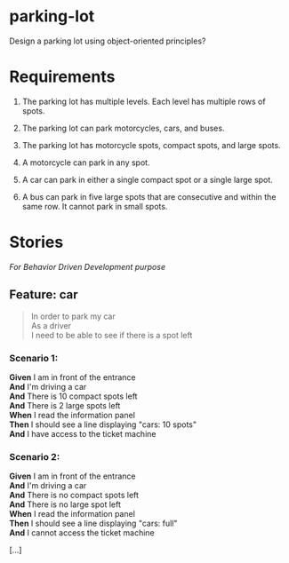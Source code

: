 # parking-lot
Design a parking lot using object-oriented principles?

# Requirements

1. The parking lot has multiple levels. Each level has multiple rows of spots.

2. The parking lot can park motorcycles, cars, and buses.

3. The parking lot has motorcycle spots, compact spots, and large spots.

4. A motorcycle can park in any spot.

5. A car can park in either a single compact spot or a single large spot.

6. A bus can park in five large spots that are consecutive and within the same row. It cannot park in small spots.

# Stories

_For Behavior Driven Development purpose_

## Feature: car

> In order to park my car  
> As a driver  
> I need to be able to see if there is a spot left

### Scenario 1:

**Given** I am in front of the entrance  
**And** I'm driving a car  
**And** There is 10 compact spots left  
**And** There is 2 large spots left  
**When** I read the information panel  
**Then** I should see a line displaying "cars: 10 spots"  
**And** I have access to the ticket machine

### Scenario 2:

**Given** I am in front of the entrance  
**And** I'm driving a car  
**And** There is no compact spots left  
**And** There is no large spot left  
**When** I read the information panel  
**Then** I should see a line displaying "cars: full"  
**And** I cannot access the ticket machine

[...]
